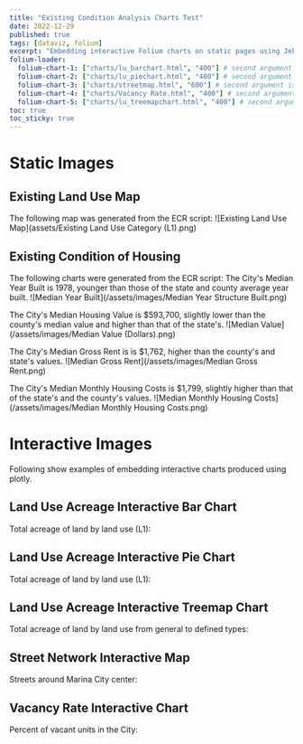 ```yaml
---
title: "Existing Condition Analysis Charts Test"
date: 2022-12-29
published: true
tags: [dataviz, folium]
excerpt: "Embedding interactive Folium charts on static pages using Jekyll."
folium-loader:
  folium-chart-1: ["charts/lu_barchart.html", "400"] # second argument is the height
  folium-chart-2: ["charts/lu_piechart.html", "400"] # second argument is the height
  folium-chart-3: ["charts/streetmap.html", "600"] # second argument is the height
  folium-chart-4: ["charts/Vacancy Rate.html", "400"] # second argument is the height
  folium-chart-5: ["charts/lu_treemapchart.html", "400"] # second argument is the height
toc: true
toc_sticky: true
---
```

# Static Images
## Existing Land Use Map
The following map was generated from the ECR script:
![Existing Land Use Map](assets/Existing Land Use Category (L1).png)

## Existing Condition of Housing
The following charts were generated from the ECR script:
The City's Median Year Built is 1978, younger than those of the state and county average year built.
![Median Year Built](/assets/images/Median Year Structure Built.png)

<!--![The San Juan Mountains are beautiful!](/assets/images/san-juan-mountains.jpg "San Juan Mountains")-->

The City's Median Housing Value is $593,700, slightly lower than the county's median value and higher than that of the state's.
![Median Value](/assets/images/Median Value (Dollars).png)

The City's Median Gross Rent is is $1,762, higher than the county's and state's values.
![Median Gross Rent](/assets/images/Median Gross Rent.png)

The City's Median Monthly Housing Costs is $1,799, slightly higher than that of the state's and the county's values.
![Median Monthly Housing Costs](/assets/images/Median Monthly Housing Costs.png)


# Interactive Images
Following show examples of embedding interactive charts produced using plotly.

## Land Use Acreage Interactive Bar Chart

Total acreage of land by land use (L1):

<div id="folium-chart-1"></div>

## Land Use Acreage Interactive Pie Chart

Total acreage of land by land use (L1):

<div id="folium-chart-2"></div>

## Land Use Acreage Interactive Treemap Chart

Total acreage of land by land use from general to defined types:

<div id="folium-chart-5"></div>


## Street Network Interactive Map

Streets around Marina City center:

<div id="folium-chart-3"></div>

## Vacancy Rate Interactive Chart

Percent of vacant units in the City:

<div id="folium-chart-4"></div>

